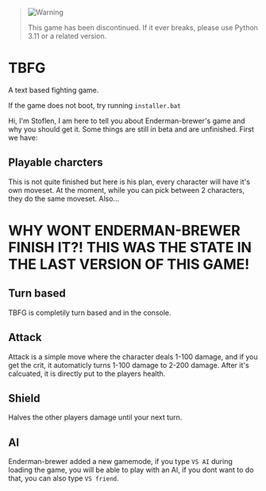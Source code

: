 > <picture>
>   <source media="(prefers-color-scheme: light)" srcset="https://raw.githubusercontent.com/Mqxx/GitHub-Markdown/main/blockquotes/badge/light-theme/warning.svg">
>   <img alt="Warning" src="https://raw.githubusercontent.com/Mqxx/GitHub-Markdown/main/blockquotes/badge/dark-theme/warning.svg">
> </picture><be>
>
> This game has been discontinued. If it ever breaks, please use Python 3.11 or a related version.


# TBFG
A text based fighting game.



If the game does not boot, try running ``installer.bat``

Hi, I'm Stoflen, I am here to tell you about Enderman-brewer's game and why you should get it. Some things are still in beta and are unfinished. First we have:

## Playable charcters
This is not quite finished but here is his plan, every character will have it's own moveset. At the moment, while you can pick between 2 characters, they do the same moveset. Also...
# WHY WONT ENDERMAN-BREWER FINISH IT?! THIS WAS THE STATE IN THE LAST VERSION OF THIS GAME!

## Turn based
TBFG is completily turn based and in the console.

## Attack
Attack is a simple move where the character deals 1-100 damage, and if you get the crit, it automaticly turns 1-100 damage to 2-200 damage. After it's calcuated, it is directly put to the players health.

## Shield
Halves the other players damage until your next turn.

## AI
Enderman-brewer added a new gamemode, if you type ``VS AI`` during loading the game, you will be able to play with an AI, if you dont want to do that, you can also type ``VS friend``.
